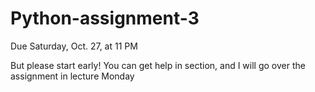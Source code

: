# Python-assignment-3

Due Saturday, Oct. 27, at 11 PM

But please start early! You can get help in section, and I will go over the assignment in lecture Monday
